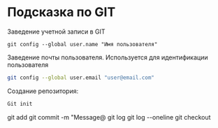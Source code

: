 # Подсказка по GIT

Заведение учетной записи в GIT
```SH
git config --global user.name "Имя пользователя"
```

Заведение почты пользователя. Используется для идентификации пользователя
```sh
git config --global user.email "user@email.com"
```

Создание репозитория:
```sh
Git init
```

git add
git commit -m "Message@
git log
git log --oneline
git checkout

